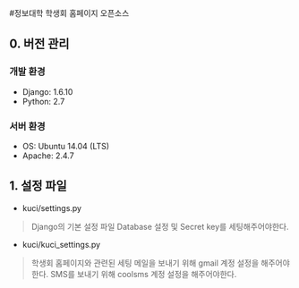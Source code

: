 #정보대학 학생회 홈페이지 오픈소스

## 0. 버전 관리
### 개발 환경
* Django: 1.6.10
* Python: 2.7
### 서버 환경
* OS: Ubuntu 14.04 (LTS)
* Apache: 2.4.7

## 1. 설정 파일
* kuci/settings.py
> Django의 기본 설정 파일
> Database 설정 및 Secret key를 세팅해주어야한다.
* kuci/kuci_settings.py
> 학생회 홈페이지와 관련된 세팅
> 메일을 보내기 위해 gmail 계정 설정을 해주어야한다.
> SMS를 보내기 위해 coolsms 계정 설정을 해주어야한다.
